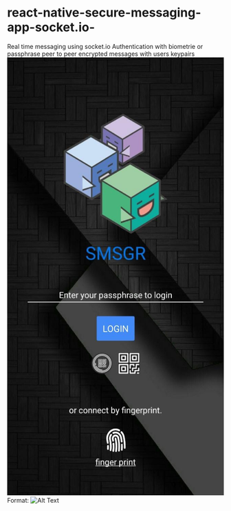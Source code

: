 # react-native-secure-messaging-app-socket.io-
Real time messaging using socket.io 
Authentication with biometrie or passphrase
peer to peer encrypted messages with users keypairs
![](/images/Login.jpg)
Format: ![Alt Text](url)
